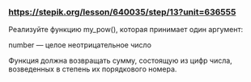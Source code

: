 ### https://stepik.org/lesson/640035/step/13?unit=636555

Реализуйте функцию my_pow(), которая принимает один аргумент:

number — целое неотрицательное число

Функция должна возвращать сумму, состоящую из цифр числа, возведенных в степень их порядкового номера.

